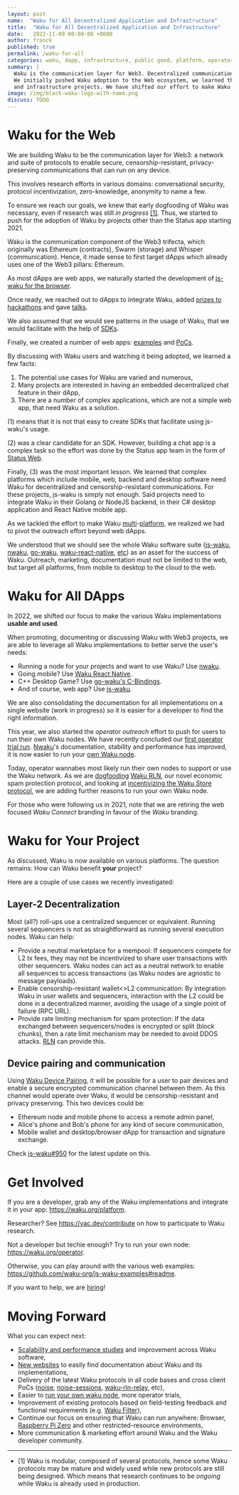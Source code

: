 ```yaml
---
layout: post
name:  "Waku for All Decentralized Application and Infrastructure"
title:  "Waku for All Decentralized Application and Infrastructure"
date:   2022-11-09 00:00:00 +0000
author: franck
published: true
permalink: /waku-for-all
categories: waku, dapp, infrastructure, public good, platform, operator
summary: | 
  Waku is the communication layer for Web3. Decentralized communication that scales. Private. Secure. Runs anywhere. 
  We initially pushed Waku adoption to the Web ecosystem, we learned that Waku is usable in a variety of complex applications
  and infrastructure projects. We have shifted our effort to make Waku usable on various platforms.
image: /img/black-waku-logo-with-name.png
discuss: TODO
---
```


<!--
  Audience: Reader curious about Waku/following Waku
  Goal:
    - Trigger Ha-ha moment for Waku possibilities
      - Explain shift from Web to all dApps
    - Make it clear that Waku is being field tested, it is more than a research project
    - Ideas on how to contribute/participate/play with Waku
-->

# Waku for the Web

We are building Waku to be the communication layer for Web3:
a network and suite of protocols to enable secure, censorship-resistant, privacy-preserving communications that can run on any device.

This involves research efforts in various domains:
conversational security, protocol incentivization, zero-knowledge, anonymity to name a few.

To ensure we reach our goals, we knew that early dogfooding of Waku was necessary, even if research was still _in progress_ [[1]](#footnote1).
Thus, we started to push for the adoption of Waku by projects other than the Status app starting 2021.

Waku is the communication component of the Web3 trifecta,
which originally was Ethereum (contracts), Swarm (storage) and Whisper (communication).
Hence, it made sense to first target dApps which already uses one of the Web3 pillars: Ethereum. 

As most dApps are web apps,
we naturally started the development of [js-waku for the browser](https://vac.dev/presenting-js-waku).

Once ready,
we reached out to dApps to integrate Waku,
added [prizes to hackathons](https://twitter.com/waku_org/status/1451400128791605254?s=20&t=Zhc0BEz6RVLkE_SeE6UyFA)
and gave [talks](https://docs.wakuconnect.dev/docs/presentations/).

We also assumed that we would see patterns in the usage of Waku,
that we would facilitate with the help of [SDKs](https://github.com/status-im/wakuconnect-vote-poll-sdk).

Finally, we created a number of web apps:
[examples](https://docs.wakuconnect.dev/docs/examples/)
and [PoCs](https://github.com/status-iM/gnosis-safe-waku).

By discussing with Waku users and watching it being adopted, we learned a few facts:

1. The potential use cases for Waku are varied and numerous,
2. Many projects are interested in having an embedded decentralized chat feature in their dApp,
3. There are a number of complex applications, which are not a simple web app, that need Waku as a solution.

(1) means that it is not that easy to create SDKs that facilitate using js-waku's usage.

(2) was a clear candidate for an SDK.
However, building a chat app is a complex task so the effort was done by the Status app team in the form of [Status Web](https://github.com/status-im/status-web/).

Finally, (3) was the most important lesson.
We learned that complex platforms which include mobile, web, backend and desktop software
need Waku for decentralized and censorship-resistant communications.
For these projects, js-waku is simply not enough.
Said projects need to integrate Waku in their Golang or NodeJS backend, in their C# desktop application and React Native mobile app.

As we tackled the effort to make Waku [multi](https://github.com/status-im/go-waku/tree/master/examples)-[platform](https://github.com/status-im/waku-react-native),
we realized we had to pivot the outreach effort beyond web dApps.

We understood that we should see the whole Waku software suite
([js-waku](https://github.com/waku-org/js-waku),
[nwaku](https://github.com/status-im/nwaku),
[go-waku](https://github.com/status-im/go-waku),
[waku-react-native](https://github.com/waku-org/waku-react-native),
[etc](https://github.com/waku-org)) as an asset for the success of Waku.
Outreach, marketing, documentation must not be limited to the web, but target all platforms, from mobile to desktop to the cloud to the web.

# Waku for All DApps

In 2022, we shifted our focus to make the various Waku implementations **usable and used**.

When promoting, documenting or discussing Waku with Web3 projects,
we are able to leverage all Waku implementations to better serve the user's needs:

- Running a node for your projects and want to use Waku? Use [nwaku](https://github.com/status-im/nwaku).
- Going mobile? Use [Waku React Native](https://github.com/status-im/waku-react-native).
- C++ Desktop Game? Use [go-waku's C-Bindings](https://github.com/status-im/go-waku/tree/master/examples/c-bindings).
- And of course, web app? Use [js-waku](https://github.com/status-im/js-waku).

We are also consolidating the documentation for all implementations on a single website (work in progress)
so it is easier for a developer to find the right information.

This year, we also started the _operator outreach_ effort to push for users to run their own Waku nodes.
We have recently concluded our [first operator trial run](https://github.com/status-im/nwaku/issues/828).
[Nwaku](https://vac.dev/introducing-nwaku)'s documentation, stability and performance has improved,
it is now easier to run your [own Waku node](https://github.com/status-im/nwaku/tree/master/docs/operators).

Today, operator wannabes most likely run their own nodes to support or use the Waku network.
As we are [dogfooding](https://twitter.com/oskarth/status/1582027828295790593?s=20&t=DPEP6fXK6KWbBjV5EBCBMA)
[Waku RLN](https://github.com/status-im/nwaku/issues/827),
our novel economic spam protection protocol,
and looking at [incentivizing the Waku Store protocol](https://github.com/vacp2p/research/issues/99),
we are adding further reasons to run your own Waku node.

For those who were following us in 2021, note that we are retiring the web focused _Waku Connect_ branding in favour of the _Waku_ branding.

# Waku for Your Project

As discussed, Waku is now available on various platforms. The question remains: How can Waku benefit **your** project?

Here are a couple of use cases we recently investigated:

## Layer-2 Decentralization

Most (all?) roll-ups use a centralized sequencer or equivalent. Running several sequencers is not as straightforward as running several execution nodes.
Waku can help:

- Provide a neutral marketplace for a mempool: If sequencers compete for L2 tx fees, they may not be incentivized to share user transactions with other sequencers.
  Waku nodes can act as a neutral network to enable all sequences to access transactions (as Waku nodes are agnostic to message payloads).
- Enable censorship-resistant wallet<>L2 communication: By integration Waku in user wallets and sequencers, interaction with the L2 could be done in a decentralized manner, avoiding the usage of a single point of failure (RPC URL).
- Provide rate limiting mechanism for spam protection: If the data exchanged between sequencers/nodes is encrypted or split (block chunks), then a rate limit mechanism may be needed to avoid DDOS attacks. [RLN](https://rfc.vac.dev/spec/32/) can provide this.

## Device pairing and communication

Using [Waku Device Pairing](https://rfc.vac.dev/spec/43/), it will be possible for a user to pair devices and enable a secure encrypted communication channel between them.
As this channel would operate over Waku, it would be censorship-resistant and privacy preserving.
This two devices could be:

- Ethereum node and mobile phone to access a remote admin panel,
- Alice's phone and Bob's phone for any kind of secure communication,
- Mobile wallet and desktop/browser dApp for transaction and signature exchange.

Check [js-waku#950](https://github.com/waku-org/js-waku/issues/950) for the latest update on this. 

# Get Involved

If you are a developer, grab any of the Waku implementations and integrate it in your app: https://waku.org/platform.

Researcher? See https://vac.dev/contribute on how to participate to Waku research.

Not a developer but techie enough? Try to run your own node: https://waku.org/operator.

Otherwise, you can play around with the various web examples: https://github.com/waku-org/js-waku-examples#readme.

If you want to help, we are [hiring](https://jobs.status.im/)!

# Moving Forward

What you can expect next:

- [Scalability and performance studies](https://forum.vac.dev/t/waku-v2-scalability-studies/142/9) and improvement across Waku software,
- [New websites](https://github.com/waku-org/waku.org/issues/15) to easily find documentation about Waku and its implementations,
- Delivery of the latest Waku protocols in all code bases and cross client PoCs
  ([noise](https://rfc.vac.dev/spec/35/), [noise-sessions](https://rfc.vac.dev/spec/37/),
  [waku-rln-relay](https://rfc.vac.dev/spec/17/), etc),
- Easier to [run your own waku node](https://github.com/status-im/nwaku/issues/828), more operator trials,
- Improvement of existing protocols based on field-testing feedback and functional requirements
  (e.g. [Waku Filter](https://github.com/vacp2p/rfc/issues?q=is%3Aissue+is%3Aopen+sort%3Aupdated-desc++12%2FWAKU2-FILTER)),
- Continue our focus on ensuring that Waku can run anywhere: Browser,
  [Raspberry Pi Zero](https://twitter.com/richardramos_me/status/1574405469912932355?s=20&t=DPEP6fXK6KWbBjV5EBCBMA) and other restricted-resource environments,
- More communication & marketing effort around Waku and the Waku developer community.

---

- <a id="footnote1">[1]</a> Waku is modular, composed of several protocols, hence some Waku protocols may be mature and widely used while new protocols are still being designed.
  Which means that research continues to be _ongoing_ while Waku is already used in production. 
